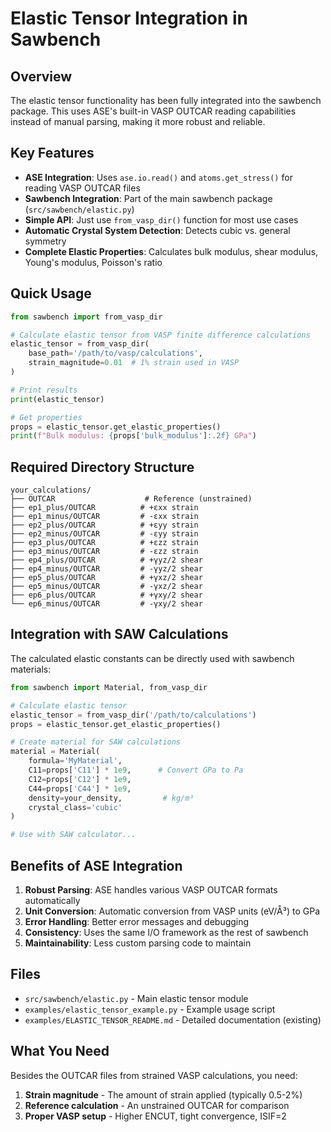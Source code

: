 # Elastic Tensor Integration in Sawbench

## Overview

The elastic tensor functionality has been fully integrated into the sawbench package. This uses ASE's built-in VASP OUTCAR reading capabilities instead of manual parsing, making it more robust and reliable.

## Key Features

- **ASE Integration**: Uses `ase.io.read()` and `atoms.get_stress()` for reading VASP OUTCAR files
- **Sawbench Integration**: Part of the main sawbench package (`src/sawbench/elastic.py`)
- **Simple API**: Just use `from_vasp_dir()` function for most use cases
- **Automatic Crystal System Detection**: Detects cubic vs. general symmetry
- **Complete Elastic Properties**: Calculates bulk modulus, shear modulus, Young's modulus, Poisson's ratio

## Quick Usage

```python
from sawbench import from_vasp_dir

# Calculate elastic tensor from VASP finite difference calculations
elastic_tensor = from_vasp_dir(
    base_path='/path/to/vasp/calculations',
    strain_magnitude=0.01  # 1% strain used in VASP
)

# Print results
print(elastic_tensor)

# Get properties
props = elastic_tensor.get_elastic_properties()
print(f"Bulk modulus: {props['bulk_modulus']:.2f} GPa")
```

## Required Directory Structure

```
your_calculations/
├── OUTCAR                    # Reference (unstrained)
├── ep1_plus/OUTCAR          # +εxx strain
├── ep1_minus/OUTCAR         # -εxx strain
├── ep2_plus/OUTCAR          # +εyy strain
├── ep2_minus/OUTCAR         # -εyy strain
├── ep3_plus/OUTCAR          # +εzz strain
├── ep3_minus/OUTCAR         # -εzz strain
├── ep4_plus/OUTCAR          # +γyz/2 shear
├── ep4_minus/OUTCAR         # -γyz/2 shear
├── ep5_plus/OUTCAR          # +γxz/2 shear
├── ep5_minus/OUTCAR         # -γxz/2 shear
├── ep6_plus/OUTCAR          # +γxy/2 shear
└── ep6_minus/OUTCAR         # -γxy/2 shear
```

## Integration with SAW Calculations

The calculated elastic constants can be directly used with sawbench materials:

```python
from sawbench import Material, from_vasp_dir

# Calculate elastic tensor
elastic_tensor = from_vasp_dir('/path/to/calculations')
props = elastic_tensor.get_elastic_properties()

# Create material for SAW calculations
material = Material(
    formula='MyMaterial',
    C11=props['C11'] * 1e9,      # Convert GPa to Pa
    C12=props['C12'] * 1e9,
    C44=props['C44'] * 1e9,
    density=your_density,         # kg/m³
    crystal_class='cubic'
)

# Use with SAW calculator...
```

## Benefits of ASE Integration

1. **Robust Parsing**: ASE handles various VASP OUTCAR formats automatically
2. **Unit Conversion**: Automatic conversion from VASP units (eV/Å³) to GPa
3. **Error Handling**: Better error messages and debugging
4. **Consistency**: Uses the same I/O framework as the rest of sawbench
5. **Maintainability**: Less custom parsing code to maintain

## Files

- `src/sawbench/elastic.py` - Main elastic tensor module
- `examples/elastic_tensor_example.py` - Example usage script
- `examples/ELASTIC_TENSOR_README.md` - Detailed documentation (existing)

## What You Need

Besides the OUTCAR files from strained VASP calculations, you need:

1. **Strain magnitude** - The amount of strain applied (typically 0.5-2%)
2. **Reference calculation** - An unstrained OUTCAR for comparison
3. **Proper VASP setup** - Higher ENCUT, tight convergence, ISIF=2
